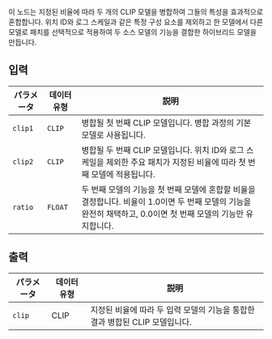 이 노드는 지정된 비율에 따라 두 개의 CLIP 모델을 병합하여 그들의 특성을 효과적으로 혼합합니다. 위치 ID와 로그 스케일과 같은 특정 구성 요소를 제외하고 한 모델에서 다른 모델로 패치를 선택적으로 적용하여 두 소스 모델의 기능을 결합한 하이브리드 모델을 만듭니다.

## 입력

| パラメータ | 데이터 유형 | 説明 |
|-----------|-------------|-------------|
| `clip1`   | `CLIP`      | 병합될 첫 번째 CLIP 모델입니다. 병합 과정의 기본 모델로 사용됩니다. |
| `clip2`   | `CLIP`      | 병합될 두 번째 CLIP 모델입니다. 위치 ID와 로그 스케일을 제외한 주요 패치가 지정된 비율에 따라 첫 번째 모델에 적용됩니다. |
| `ratio`   | `FLOAT`     | 두 번째 모델의 기능을 첫 번째 모델에 혼합할 비율을 결정합니다. 비율이 1.0이면 두 번째 모델의 기능을 완전히 채택하고, 0.0이면 첫 번째 모델의 기능만 유지합니다. |

## 출력

| パラメータ | 데이터 유형 | 説明 |
|-----------|-------------|-------------|
| `clip`    | CLIP      | 지정된 비율에 따라 두 입력 모델의 기능을 통합한 결과 병합된 CLIP 모델입니다. |
